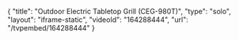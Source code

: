 {
    "title": "Outdoor Electric Tabletop Grill (CEG-980T)",
    "type": "solo",
    "layout": "iframe-static",
    "videoId": "164288444",
    "url": "\/tvpembed\/164288444"
}